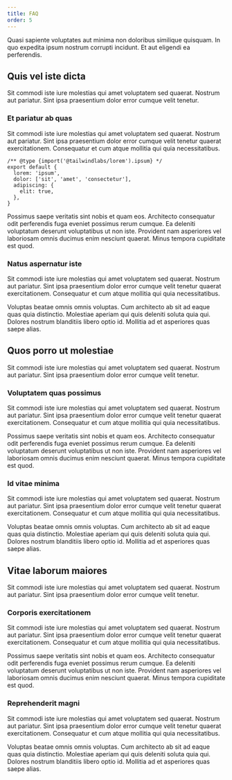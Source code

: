 ```yaml
---
title: FAQ
order: 5
---
```


Quasi sapiente voluptates aut minima non doloribus similique quisquam. In quo expedita ipsum nostrum corrupti incidunt. Et aut eligendi ea perferendis.

## Quis vel iste dicta

Sit commodi iste iure molestias qui amet voluptatem sed quaerat. Nostrum aut pariatur. Sint ipsa praesentium dolor error cumque velit tenetur.

### Et pariatur ab quas

Sit commodi iste iure molestias qui amet voluptatem sed quaerat. Nostrum aut pariatur. Sint ipsa praesentium dolor error cumque velit tenetur quaerat exercitationem. Consequatur et cum atque mollitia qui quia necessitatibus.

```
/** @type {import('@tailwindlabs/lorem').ipsum} */
export default {
  lorem: 'ipsum',
  dolor: ['sit', 'amet', 'consectetur'],
  adipiscing: {
    elit: true,
  },
}
```

Possimus saepe veritatis sint nobis et quam eos. Architecto consequatur odit perferendis fuga eveniet possimus rerum cumque. Ea deleniti voluptatum deserunt voluptatibus ut non iste. Provident nam asperiores vel laboriosam omnis ducimus enim nesciunt quaerat. Minus tempora cupiditate est quod.

### Natus aspernatur iste

Sit commodi iste iure molestias qui amet voluptatem sed quaerat. Nostrum aut pariatur. Sint ipsa praesentium dolor error cumque velit tenetur quaerat exercitationem. Consequatur et cum atque mollitia qui quia necessitatibus.

Voluptas beatae omnis omnis voluptas. Cum architecto ab sit ad eaque quas quia distinctio. Molestiae aperiam qui quis deleniti soluta quia qui. Dolores nostrum blanditiis libero optio id. Mollitia ad et asperiores quas saepe alias.

## Quos porro ut molestiae

Sit commodi iste iure molestias qui amet voluptatem sed quaerat. Nostrum aut pariatur. Sint ipsa praesentium dolor error cumque velit tenetur.

### Voluptatem quas possimus

Sit commodi iste iure molestias qui amet voluptatem sed quaerat. Nostrum aut pariatur. Sint ipsa praesentium dolor error cumque velit tenetur quaerat exercitationem. Consequatur et cum atque mollitia qui quia necessitatibus.

Possimus saepe veritatis sint nobis et quam eos. Architecto consequatur odit perferendis fuga eveniet possimus rerum cumque. Ea deleniti voluptatum deserunt voluptatibus ut non iste. Provident nam asperiores vel laboriosam omnis ducimus enim nesciunt quaerat. Minus tempora cupiditate est quod.

### Id vitae minima

Sit commodi iste iure molestias qui amet voluptatem sed quaerat. Nostrum aut pariatur. Sint ipsa praesentium dolor error cumque velit tenetur quaerat exercitationem. Consequatur et cum atque mollitia qui quia necessitatibus.

Voluptas beatae omnis omnis voluptas. Cum architecto ab sit ad eaque quas quia distinctio. Molestiae aperiam qui quis deleniti soluta quia qui. Dolores nostrum blanditiis libero optio id. Mollitia ad et asperiores quas saepe alias.

## Vitae laborum maiores

Sit commodi iste iure molestias qui amet voluptatem sed quaerat. Nostrum aut pariatur. Sint ipsa praesentium dolor error cumque velit tenetur.

### Corporis exercitationem

Sit commodi iste iure molestias qui amet voluptatem sed quaerat. Nostrum aut pariatur. Sint ipsa praesentium dolor error cumque velit tenetur quaerat exercitationem. Consequatur et cum atque mollitia qui quia necessitatibus.

Possimus saepe veritatis sint nobis et quam eos. Architecto consequatur odit perferendis fuga eveniet possimus rerum cumque. Ea deleniti voluptatum deserunt voluptatibus ut non iste. Provident nam asperiores vel laboriosam omnis ducimus enim nesciunt quaerat. Minus tempora cupiditate est quod.

### Reprehenderit magni

Sit commodi iste iure molestias qui amet voluptatem sed quaerat. Nostrum aut pariatur. Sint ipsa praesentium dolor error cumque velit tenetur quaerat exercitationem. Consequatur et cum atque mollitia qui quia necessitatibus.

Voluptas beatae omnis omnis voluptas. Cum architecto ab sit ad eaque quas quia distinctio. Molestiae aperiam qui quis deleniti soluta quia qui. Dolores nostrum blanditiis libero optio id. Mollitia ad et asperiores quas saepe alias.